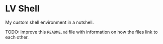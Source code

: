 # LV Shell

My custom shell environment in a nutshell.

TODO: Improve this `README.md` file with information on how the files link to each other.
